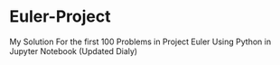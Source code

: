 # Euler-Project

My Solution For the first 100 Problems in Project Euler Using Python in Jupyter Notebook (Updated Dialy)
